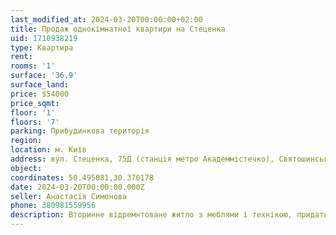 ```yaml
---
last_modified_at: 2024-03-20T00:00:00+02:00
title: Продаж однокімнатної квартири на Стеценка
uid: 1710938219
type: Квартира
rent:
rooms: '1'
surface: '36.9'
surface_land:
price: $54000
price_sqmt:
floor: '1'
floors: '7'
parking: Прибудинкова територія
region:
location: м. Київ
address: вул. Стеценка, 75Д (станція метро Академмістечко), Святошинський район
object:
coordinates: 50.495081,30.370178
date: 2024-03-20T00:00:00.000Z
seller: Анастасія Симонова
phone: 380981559956
description: Вторинне відремнтоване житло з меблями і технікою, придатне і готове для проживання
---
```

